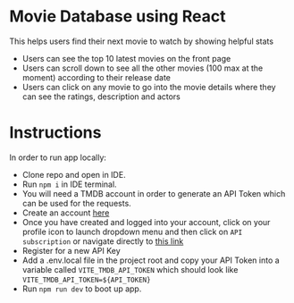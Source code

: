 # Movie Database using React

This helps users find their next movie to watch by showing helpful stats

- Users can see the top 10 latest movies on the front page
- Users can scroll down to see all the other movies (100 max at the moment) according to their release date
- Users can click on any movie to go into the movie details where they can see the ratings, description and actors

# Instructions
In order to run app locally:

- Clone repo and open in IDE.
- Run `npm i` in IDE terminal.
- You will need a TMDB account in order to generate an API Token which can be used for the requests.
- Create an account [here](https://www.themoviedb.org/signup)
- Once you have created and logged into your account, click on your profile icon to launch dropdown menu and then click on `API subscription` or navigate directly to [this link](https://www.themoviedb.org/subscription?language=en-CA)
- Register for a new API Key
- Add a .env.local file in the project root and copy your API Token into a variable called `VITE_TMDB_API_TOKEN` which should look like `VITE_TMDB_API_TOKEN=${API_TOKEN}`
- Run `npm run dev` to boot up app.